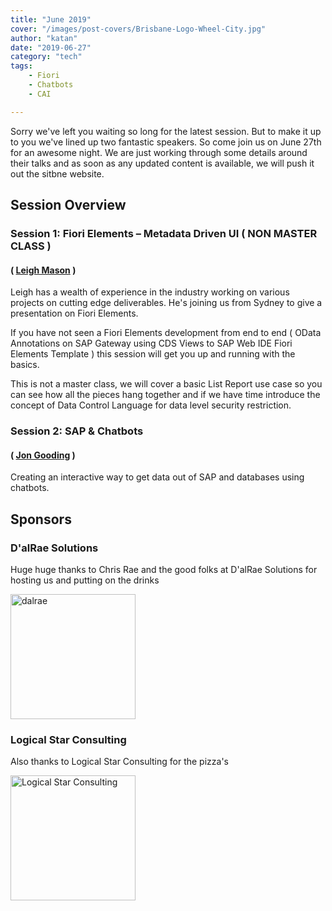 ```yaml
---
title: "June 2019"
cover: "/images/post-covers/Brisbane-Logo-Wheel-City.jpg"
author: "katan"
date: "2019-06-27"
category: "tech"
tags:
    - Fiori
    - Chatbots
    - CAI

---
```


Sorry we've left you waiting so long for the latest session.  But to make it up to you we've lined up two fantastic speakers.  So come join us on June 27th for an awesome night. We are just working through some details around their talks and as soon as any updated content is available, we will push it out the sitbne website.

## Session Overview

### Session 1: Fiori Elements – Metadata Driven UI ( NON MASTER CLASS ) 

#### ( [Leigh Mason](https://twitter.com/Whatisthemason) )

Leigh has a wealth of experience in the industry working on various projects on cutting edge deliverables. He's joining us from Sydney to give a presentation on Fiori Elements.

If you have not seen a Fiori Elements development from end to end ( OData Annotations on SAP Gateway using CDS Views to SAP Web IDE Fiori Elements Template ) this session will get you up and running with the basics.

This is not a master class, we will cover a basic List Report use case so you can see how all the pieces hang together and if we have time introduce the concept of Data Control Language for data level security restriction.

### Session 2: SAP & Chatbots

#### ( [Jon Gooding](https://twitter.com/jon_gooding) )

Creating an interactive way to get data out of SAP and databases using chatbots.   

## Sponsors

### D'alRae Solutions

Huge huge thanks to Chris Rae and the good folks at D'alRae Solutions for hosting us and putting on the drinks 

<img src="/images/sponsor logos/dalrae logo.png" alt="dalrae" width="200"/>

### Logical Star Consulting

Also thanks to Logical Star Consulting for the pizza's

<img src="/images/sponsor logos/Logical Star Consulting Logo.png" alt="Logical Star Consulting" width="200"/>

